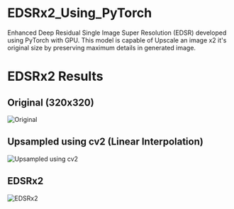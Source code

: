 # EDSRx2_Using_PyTorch
Enhanced Deep Residual Single Image Super Resolution (EDSR) developed using PyTorch with GPU. This model is capable of Upscale an image x2 it's original size by preserving maximum details in generated image.
# EDSRx2 Results
## Original (320x320)
![Original](path_to_original_image.png)

## Upsampled using cv2 (Linear Interpolation)
![Upsampled using cv2](path_to_upsampled_image.png)

## EDSRx2
![EDSRx2](path_to_EDSRx2_image.png)

